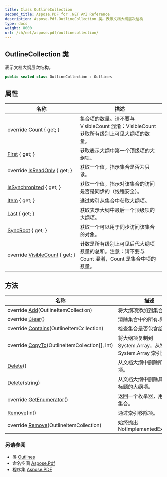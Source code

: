 ```yaml
---
title: Class OutlineCollection
second_title: Aspose.PDF for .NET API Reference
description: Aspose.Pdf.OutlineCollection 类。表示文档大纲层次结构
type: docs
weight: 8000
url: /zh/net/aspose.pdf/outlinecollection/
---
```

## OutlineCollection 类

表示文档大纲层次结构。

```csharp
public sealed class OutlineCollection : Outlines
```

## 属性

| 名称 | 描述 |
| --- | --- |
| override [Count](../../aspose.pdf/outlinecollection/count/) { get; } | 集合项的数量。请不要与 VisibleCount 混淆：VisibleCount 获取所有级别上可见大纲项的数量。 |
| [First](../../aspose.pdf/outlinecollection/first/) { get; } | 获取表示大纲中第一个顶级项的大纲项。 |
| override [IsReadOnly](../../aspose.pdf/outlinecollection/isreadonly/) { get; } | 获取一个值，指示集合是否为只读。 |
| [IsSynchronized](../../aspose.pdf/outlinecollection/issynchronized/) { get; } | 获取一个值，指示对该集合的访问是否是同步的（线程安全）。 |
| [Item](../../aspose.pdf/outlinecollection/item/) { get; } | 通过索引从集合中获取大纲项。 |
| [Last](../../aspose.pdf/outlinecollection/last/) { get; } | 获取表示大纲中最后一个顶级项的大纲项。 |
| [SyncRoot](../../aspose.pdf/outlinecollection/syncroot/) { get; } | 获取一个可以用于同步访问该集合的对象。 |
| override [VisibleCount](../../aspose.pdf/outlinecollection/visiblecount/) { get; } | 计数是所有级别上可见后代大纲项数量的总和。注意：请不要与 Count 混淆，Count 是集合中项的数量。 |

## 方法

| 名称 | 描述 |
| --- | --- |
| override [Add](../../aspose.pdf/outlinecollection/add/)(OutlineItemCollection) | 将大纲项添加到集合中。 |
| override [Clear](../../aspose.pdf/outlinecollection/clear/)() | 清除集合中的所有项。 |
| override [Contains](../../aspose.pdf/outlinecollection/contains/)(OutlineItemCollection) | 检查集合是否包含给定项。 |
| override [CopyTo](../../aspose.pdf/outlinecollection/copyto/)(OutlineItemCollection[], int) | 将大纲项复制到 System.Array，从特定的 System.Array 索引开始。 |
| [Delete](../../aspose.pdf/outlinecollection/delete/#delete)() | 从文档大纲中删除所有大纲项。 |
| [Delete](../../aspose.pdf/outlinecollection/delete/#delete_1)(string) | 从文档大纲中删除具有指定标题的大纲项。 |
| override [GetEnumerator](../../aspose.pdf/outlinecollection/getenumerator/)() | 返回一个枚举器，用于迭代集合。 |
| [Remove](../../aspose.pdf/outlinecollection/remove/#remove_1)(int) | 通过索引移除项。 |
| override [Remove](../../aspose.pdf/outlinecollection/remove/#remove)(OutlineItemCollection) | 始终抛出 NotImplementedException |

### 另请参阅

* 类 [Outlines](../outlines/)
* 命名空间 [Aspose.Pdf](../../aspose.pdf/)
* 程序集 [Aspose.PDF](../../)